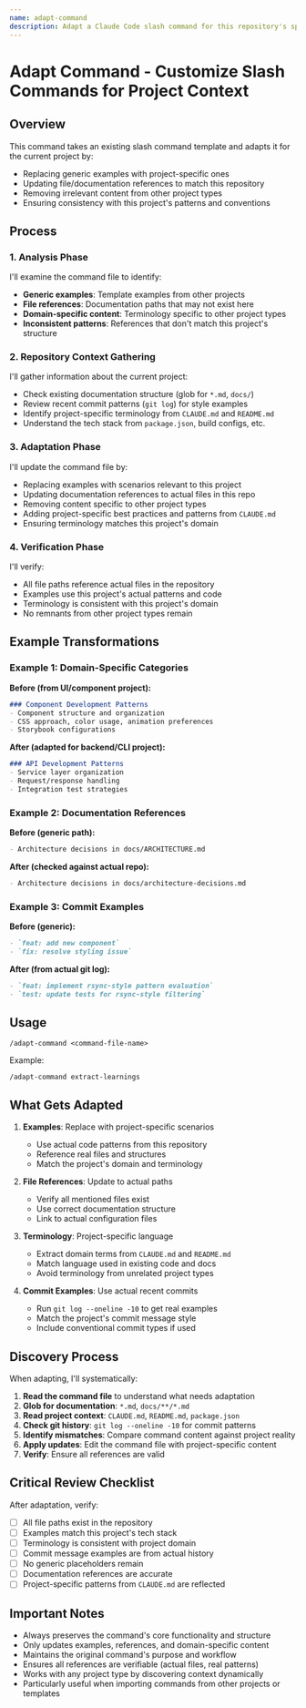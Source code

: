 ```yaml
---
name: adapt-command
description: Adapt a Claude Code slash command for this repository's specific context
---
```


# Adapt Command - Customize Slash Commands for Project Context

## Overview

This command takes an existing slash command template and adapts it for the current project by:
- Replacing generic examples with project-specific ones
- Updating file/documentation references to match this repository
- Removing irrelevant content from other project types
- Ensuring consistency with this project's patterns and conventions

## Process

### 1. Analysis Phase

I'll examine the command file to identify:
- **Generic examples**: Template examples from other projects
- **File references**: Documentation paths that may not exist here
- **Domain-specific content**: Terminology specific to other project types
- **Inconsistent patterns**: References that don't match this project's structure

### 2. Repository Context Gathering

I'll gather information about the current project:
- Check existing documentation structure (glob for `*.md`, `docs/`)
- Review recent commit patterns (`git log`) for style examples
- Identify project-specific terminology from `CLAUDE.md` and `README.md`
- Understand the tech stack from `package.json`, build configs, etc.

### 3. Adaptation Phase

I'll update the command file by:
- Replacing examples with scenarios relevant to this project
- Updating documentation references to actual files in this repo
- Removing content specific to other project types
- Adding project-specific best practices and patterns from `CLAUDE.md`
- Ensuring terminology matches this project's domain

### 4. Verification Phase

I'll verify:
- All file paths reference actual files in the repository
- Examples use this project's actual patterns and code
- Terminology is consistent with this project's domain
- No remnants from other project types remain

## Example Transformations

### Example 1: Domain-Specific Categories

**Before (from UI/component project):**
```markdown
### Component Development Patterns
- Component structure and organization
- CSS approach, color usage, animation preferences
- Storybook configurations
```

**After (adapted for backend/CLI project):**
```markdown
### API Development Patterns
- Service layer organization
- Request/response handling
- Integration test strategies
```

### Example 2: Documentation References

**Before (generic path):**
```markdown
- Architecture decisions in docs/ARCHITECTURE.md
```

**After (checked against actual repo):**
```markdown
- Architecture decisions in docs/architecture-decisions.md
```

### Example 3: Commit Examples

**Before (generic):**
```markdown
- `feat: add new component`
- `fix: resolve styling issue`
```

**After (from actual git log):**
```markdown
- `feat: implement rsync-style pattern evaluation`
- `test: update tests for rsync-style filtering`
```

## Usage

```
/adapt-command <command-file-name>
```

Example:
```
/adapt-command extract-learnings
```

## What Gets Adapted

1. **Examples**: Replace with project-specific scenarios
   - Use actual code patterns from this repository
   - Reference real files and structures
   - Match the project's domain and terminology

2. **File References**: Update to actual paths
   - Verify all mentioned files exist
   - Use correct documentation structure
   - Link to actual configuration files

3. **Terminology**: Project-specific language
   - Extract domain terms from `CLAUDE.md` and `README.md`
   - Match language used in existing code and docs
   - Avoid terminology from unrelated project types

4. **Commit Examples**: Use actual recent commits
   - Run `git log --oneline -10` to get real examples
   - Match the project's commit message style
   - Include conventional commit types if used

## Discovery Process

When adapting, I'll systematically:

1. **Read the command file** to understand what needs adaptation
2. **Glob for documentation**: `*.md`, `docs/**/*.md`
3. **Read project context**: `CLAUDE.md`, `README.md`, `package.json`
4. **Check git history**: `git log --oneline -10` for commit patterns
5. **Identify mismatches**: Compare command content against project reality
6. **Apply updates**: Edit the command file with project-specific content
7. **Verify**: Ensure all references are valid

## Critical Review Checklist

After adaptation, verify:
- [ ] All file paths exist in the repository
- [ ] Examples match this project's tech stack
- [ ] Terminology is consistent with project domain
- [ ] Commit message examples are from actual history
- [ ] No generic placeholders remain
- [ ] Documentation references are accurate
- [ ] Project-specific patterns from `CLAUDE.md` are reflected

## Important Notes

- Always preserves the command's core functionality and structure
- Only updates examples, references, and domain-specific content
- Maintains the original command's purpose and workflow
- Ensures all references are verifiable (actual files, real patterns)
- Works with any project type by discovering context dynamically
- Particularly useful when importing commands from other projects or templates

